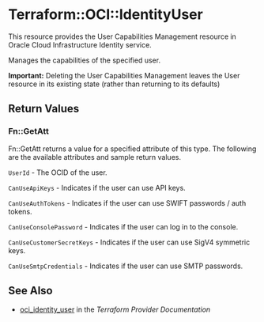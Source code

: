 # Terraform::OCI::IdentityUser

This resource provides the User Capabilities Management resource in Oracle Cloud Infrastructure Identity service.

Manages the capabilities of the specified user.

**Important:** Deleting the User Capabilities Management leaves the User resource in its existing state (rather than returning to its defaults)

## Return Values

### Fn::GetAtt

Fn::GetAtt returns a value for a specified attribute of this type. The following are the available attributes and sample return values.

`UserId` - The OCID of the user.

`CanUseApiKeys` - Indicates if the user can use API keys.

`CanUseAuthTokens` - Indicates if the user can use SWIFT passwords / auth tokens.

`CanUseConsolePassword` - Indicates if the user can log in to the console.

`CanUseCustomerSecretKeys` - Indicates if the user can use SigV4 symmetric keys.

`CanUseSmtpCredentials` - Indicates if the user can use SMTP passwords.

## See Also

* [oci_identity_user](https://www.terraform.io/docs/providers/oci/r/identity_user.html) in the _Terraform Provider Documentation_